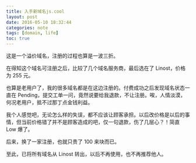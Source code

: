 ```yaml
---
title: 入手新域名js.cool
layout: post
date: 2016-05-10 18:32:44
categories: note
tags: [domain, life]
toc: true
---
```


这是一个溢价域名，注册的过程也算是一波三折。

<!-- more -->

在得知这个域名可注册之后，比较了几个域名服务商，最后选在了 Linost，价格为 255 元。

也算是老用户了，我的很多域名都是在这边注册的。付费成功之后发现域名状态一直在 Pending，提交工单一问，竟然说要给我退款，不让注册。唉，人情淡漠，何况老用户，抵不过那丁点金钱利益。

我个人感觉吧，无论怎么样的失误，都不应该让顾客承担。以后改价格是以后的事情，但当前价格错了并不是顾客造成的吧，仅一句退款，伤了几层心？！简直 Low 爆了。

后来，换了一家注册，也就只贵了 100 来块而已。

至此，已将所有域名从 Linost 转出，以后不再使用，也不再推荐他人。
